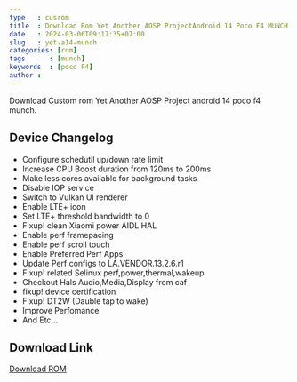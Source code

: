 ```yaml
---
type   : cusrom
title  : Download Rom Yet Another AOSP ProjectAndroid 14 Poco F4 MUNCH
date   : 2024-03-06T09:17:35+07:00
slug   : yet-a14-munch
categories: [rom]
tags      : [munch]
keywords  : [poco F4]
author : 
---
```


Download Custom rom Yet Another AOSP Project android 14 poco f4 munch.


## Device Changelog
- Configure schedutil up/down rate limit
- Increase CPU Boost duration from 120ms to 200ms
- Make less cores available for background tasks
- Disable IOP service
- Switch to Vulkan UI renderer
- Enable LTE+ icon
- Set LTE+ threshold bandwidth to 0
- Fixup! clean Xiaomi power AIDL HAL
- Enable perf framepacing
- Enable perf scroll touch
- Enable Preferred Perf Apps
- Update Perf configs to LA.VENDOR.13.2.6.r1
- Fixup! related Selinux perf,power,thermal,wakeup
- Checkout Hals Audio,Media,Display from caf
- fixup! device certification
- Fixup! DT2W (Dauble tap to wake)
- Improve Perfomance
- And Etc...



## Download Link
[Download ROM](https://www.pling.com/p/2128265/)
